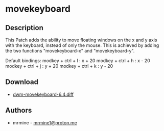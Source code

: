 movekeyboard
============

Description
-----------
This Patch adds the ability to move floating windows on the x and y axis with the keyboard, instead of only the mouse. This is achieved by adding the two functions "movekeyboard-x" and "movekeyboard-y".

Default bindings:
modkey + ctrl + l : x + 20
modkey + ctrl + h : x - 20
modkey + ctrl + j : y + 20
modkey + ctrl + k : y - 20

Download
--------
* [dwm-movekeyboard-6.4.diff](dwm-movekeyboard-6.4.diff)

Authors
-------
* mrmine - <mrmine1@proton.me>
